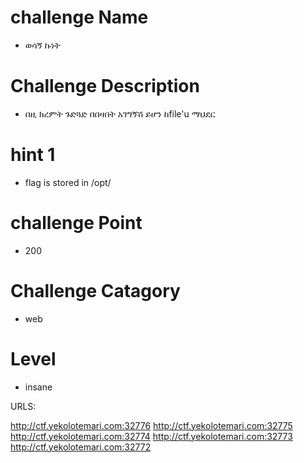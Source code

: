 # challenge Name
- ወሳኝ ኩነት 

# Challenge Description
- በዚ ክረምት ጉድጓድ በበዛበት አገግኝሽ ይሆን ከfile'u ማህደር

# hint 1 
- flag is stored in /opt/

# challenge Point
- 200

# Challenge Catagory
- web

# Level
- insane

URLS: 

http://ctf.yekolotemari.com:32776
http://ctf.yekolotemari.com:32775
http://ctf.yekolotemari.com:32774
http://ctf.yekolotemari.com:32773
http://ctf.yekolotemari.com:32772


